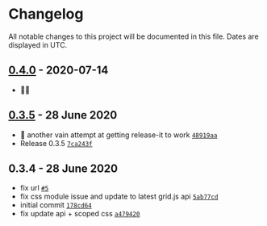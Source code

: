 # Changelog

All notable changes to this project will be documented in this file. Dates are displayed in UTC.

## [0.4.0] - 2020-07-14

- 🤷🏻

## [0.3.5] - 28 June 2020

- :wrench: another vain attempt at getting release-it to work [`48919aa`](https://gitlab.com/selfagency/vue-gridjs/commit/48919aa36f757260ca6c15922fe2765a8b3864c5)
- Release 0.3.5 [`7ca243f`](https://gitlab.com/selfagency/vue-gridjs/commit/7ca243f23db1cdb05006a873b40f4b92bc753651)

## 0.3.4 - 28 June 2020

- fix url [`#5`](https://gitlab.com/selfagency/vue-gridjs/merge_requests/5)
- fix css module issue and update to latest grid.js api [`5ab77cd`](https://gitlab.com/selfagency/vue-gridjs/commit/5ab77cd6dee279618d8ef23862c85570464bc159)
- initial commit [`178cd64`](https://gitlab.com/selfagency/vue-gridjs/commit/178cd6453a4f364e68fa733031624b6bf803e509)
- fix update api + scoped css [`a479420`](https://gitlab.com/selfagency/vue-gridjs/commit/a479420008d8850ece56bb867d079ab39b0150f7)

[unreleased]: https://github.com/grid-js/gridjs-vue/compare/v0.0.1...HEAD
[0.4.0]: https://gitlab.com/selfagency/vue-gridjs/compare/v0.3.5...v0.4.0
[0.3.5]: https://gitlab.com/selfagency/vue-gridjs/compare/v0.3.4...v0.3.5
